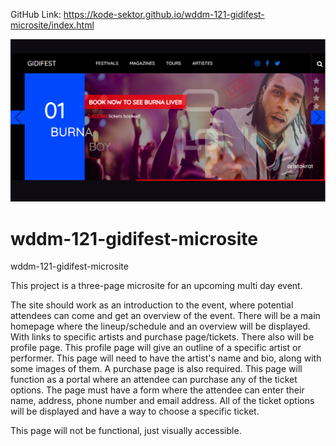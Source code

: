 GitHub Link: https://kode-sektor.github.io/wddm-121-gidifest-microsite/index.html

<img src="img/gidifest-microsite.png" alt="poster image"/>

# wddm-121-gidifest-microsite
wddm-121-gidifest-microsite

This project is a three-page microsite for an upcoming multi day event. 

The site should work as an introduction to the event, where potential attendees can come and get an overview of the event. There will be a main homepage where the lineup/schedule and an overview will be displayed. With links to specific artists and purchase page/tickets.
There also will be profile page. This profile page will give an outline of a specific artist or performer. This page will need to have the artist's name and bio, along with some images of them.
A purchase page is also required. This page will function as a portal where an attendee can purchase any of the ticket options. The page must have a form where the attendee can enter their name, address, phone number and email address. All of the ticket options will be displayed and have a way to choose a specific ticket. 

This page will not be functional, just visually accessible.

